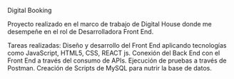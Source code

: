 Digital Booking

Proyecto realizado en el marco de trabajo de Digital House donde me desempeñe en el rol de Desarrolladora Front End. 

Tareas realizadas:
Diseño y desarrollo del Front End aplicando tecnologías como JavaScript, HTML5, CSS, REACT js.
Conexión del Back End con el Front End a través del consumo de APIs.
Ejecución de pruebas a través de Postman.
Creación de Scripts de MySQL para nutrir la base de datos.
